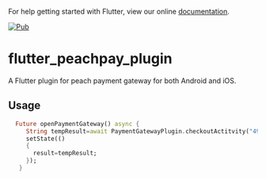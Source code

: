 
For help getting started with Flutter, view our online
[documentation](https://flutter.io/).


[![Pub](https://img.shields.io/badge/Pub-0.1.1-orange.svg?style=flat-square)](https://pub.dartlang.org/packages/flutter_peachpay_plugin)


# flutter_peachpay_plugin

A Flutter plugin for peach payment gateway for both Android and iOS.

## Usage


```dart
  Future openPaymentGateway() async {
     String tempResult=await PaymentGatewayPlugin.checkoutActitvity("49.99");
     setState(()
     {
       result=tempResult;
     });
   }


```